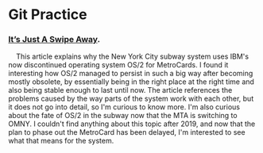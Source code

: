 # Git Practice
### [It’s Just A Swipe Away](https://tedium.co/2019/06/13/nyc-subway-os2-history/).

&nbsp;&nbsp;&nbsp;&nbsp;This article explains why the New York City subway system uses IBM's now discontinued operating system OS/2 for MetroCards. I found it interesting how OS/2 managed to persist in such a big way after becoming mostly obsolete, by essentially being in the right place at the right time and also being stable enough to last until now. The article references the problems caused by the way parts of the system work with each other, but it does not go into detail, so I'm curious to know more. I'm also curious about the fate of OS/2 in the subway now that the MTA is switching to OMNY. I couldn't find anything about this topic after 2019, and now that the plan to phase out the MetroCard has been delayed, I'm interested to see what that means for the system.

